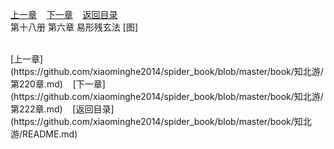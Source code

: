 
[上一章](https://github.com/xiaominghe2014/spider_book/blob/master/book/知北游/第220章.md)&nbsp;&nbsp;&nbsp;&nbsp;[下一章](https://github.com/xiaominghe2014/spider_book/blob/master/book/知北游/第222章.md)&nbsp;&nbsp;&nbsp;&nbsp;[返回目录](https://github.com/xiaominghe2014/spider_book/blob/master/book/知北游/README.md)
<br /> 第十八册 第六章 易形残玄法 [图]<br />
    
  <br />
[上一章](https://github.com/xiaominghe2014/spider_book/blob/master/book/知北游/第220章.md)&nbsp;&nbsp;&nbsp;&nbsp;[下一章](https://github.com/xiaominghe2014/spider_book/blob/master/book/知北游/第222章.md)&nbsp;&nbsp;&nbsp;&nbsp;[返回目录](https://github.com/xiaominghe2014/spider_book/blob/master/book/知北游/README.md)
